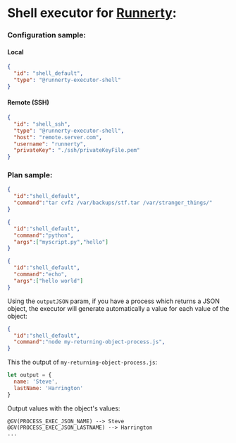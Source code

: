 # Shell executor for [Runnerty]:

### Configuration sample:
#### Local
```json
{
  "id": "shell_default",
  "type": "@runnerty-executor-shell"
}
```

#### Remote (SSH)
```json
{
  "id": "shell_ssh",
  "type": "@runnerty-executor-shell",
  "host": "remote.server.com",
  "username": "runnerty",
  "privateKey": "./ssh/privateKeyFile.pem"
}
```

### Plan sample:
```json
{
  "id":"shell_default",
  "command":"tar cvfz /var/backups/stf.tar /var/stranger_things/"
}
```

```json
{
  "id":"shell_default",
  "command":"python",
  "args":["myscript.py","hello"]
}
```

```json
{
  "id":"shell_default",
  "command":"echo",
  "args":["hello world"]
}
```

Using the `outputJSON` param, if you have a process which returns a JSON object, the executor will generate automatically a value for each value of the object:

```json
{
  "id":"shell_default",
  "command":"node my-returning-object-process.js",
}
```

This the output of `my-returning-object-process.js`:

```javascript
let output = {
  name: 'Steve',
  lastName: 'Harrington'
}
```

Output values with the object's values:

```
@GV(PROCESS_EXEC_JSON_NAME) --> Steve
@GV(PROCESS_EXEC_JSON_LASTNAME) --> Harrington
...
```

[Runnerty]: http://www.runnerty.io
